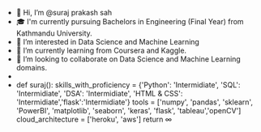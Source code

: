 - 👋 Hi, I’m @suraj prakash sah
- 🎓 I'm currently pursuing Bachelors in Engineering (Final Year) from Kathmandu University.
- 👀 I’m interested in Data Science and Machine Learning  
- 🌱 I’m currently learning from Coursera and Kaggle.
- 💞️ I’m looking to collaborate on Data Science and Machine Learning domains.
- 
- def suraj():
  skills_with_proficiency = {'Python': 'Intermidiate', 'SQL': 'Intermidiate', 'DSA': 'Intermidiate', 'HTML & CSS': 'Intermidiate','flask':'Intermidiate'}
  tools = ['numpy', 'pandas', 'sklearn', 'PowerBI', 'matplotlib', 'seaborn', 'keras', 'flask', 'tableau','openCV']
  cloud_architecture = ['heroku', 'aws']
  return ∞

<!---
surajprakashsah/surajprakashsah is a ✨ special ✨ repository because its `README.md` (this file) appears on your GitHub profile.
You can click the Preview link to take a look at your changes.
--->
